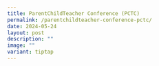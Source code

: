 ```yaml
---
title: ParentChildTeacher Conference (PCTC)
permalink: /parentchildteacher-conference-pctc/
date: 2024-05-24
layout: post
description: ""
image: ""
variant: tiptap
---
```

